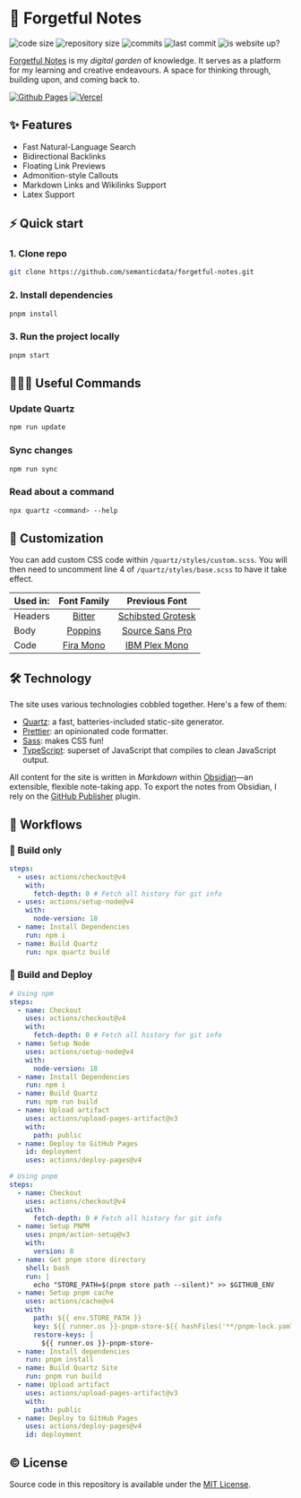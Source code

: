 # 🌱 Forgetful Notes

![code size](https://img.shields.io/github/languages/code-size/semanticdata/forgetful-notes) ![repository size](https://img.shields.io/github/repo-size/semanticdata/forgetful-notes) ![commits](https://img.shields.io/github/commit-activity/t/semanticdata/forgetful-notes) ![last commit](https://img.shields.io/github/last-commit/semanticdata/forgetful-notes) ![is website up?](https://img.shields.io/website/https/forgetfulnotes.com.svg)

[Forgetful Notes](https://forgetfulnotes.com) is my _digital garden_ of knowledge. It serves as a platform for my learning and creative endeavours. A space for thinking through, building upon, and coming back to.

[![Github Pages](https://img.shields.io/badge/github%20pages-121013?style=for-the-badge&logo=github&logoColor=white)](https://forgetfulnotes.com/) [![Vercel](https://img.shields.io/badge/vercel-%23000000.svg?style=for-the-badge&logo=vercel&logoColor=white)](https://forgetful-notes.vercel.app/)

## ✨ Features

- Fast Natural-Language Search
- Bidirectional Backlinks
- Floating Link Previews
- Admonition-style Callouts
- Markdown Links and Wikilinks Support
- Latex Support

## ⚡ Quick start

### 1. Clone repo

```sh
git clone https://github.com/semanticdata/forgetful-notes.git
```

### 2. Install dependencies

```sh
pnpm install
```

### 3. Run the project locally

```sh
pnpm start
```

## 👨🏼‍💻 Useful Commands

### Update Quartz

```sh
npm run update
```

### Sync changes

```sh
npm run sync
```

### Read about a command

```sh
npx quartz <command> --help
```

## 🎨 Customization

You can add custom CSS code within `/quartz/styles/custom.scss`. You will then need to uncomment line 4 of `/quartz/styles/base.scss` to have it take effect.

| Used in: | Font Family | Previous Font |
| --- | :-: | :-: |
| Headers | [Bitter](https://fonts.google.com/specimen/Bitter) | [Schibsted Grotesk](https://fonts.google.com/specimen/Schibsted+Grotesk) |
| Body | [Poppins](https://fonts.google.com/specimen/Poppins) | [Source Sans Pro](https://fonts.google.com/specimen/Source+Sans+3) |
| Code | [Fira Mono](https://fonts.google.com/specimen/Fira+Mono) | [IBM Plex Mono](https://fonts.google.com/specimen/IBM+Plex+Mono) |

## 🛠️ Technology

The site uses various technologies cobbled together. Here's a few of them:

- [Quartz](https://github.com/jackyzha0/quartz): a fast, batteries-included static-site generator.
- [Prettier](https://github.com/prettier/prettier): an opinionated code formatter.
- [Sass](https://github.com/sass/sass): makes CSS fun!
- [TypeScript](https://github.com/microsoft/TypeScript): superset of JavaScript that compiles to clean JavaScript output.

All content for the site is written in _Markdown_ within [Obsidian](https://obsidian.md/)—an extensible, flexible note-taking app. To export the notes from Obsidian, I rely on the [GitHub Publisher](https://github.com/ObsidianPublisher) plugin.

## 🔀 Workflows

### 🔨 Build only

```yml
steps:
  - uses: actions/checkout@v4
    with:
      fetch-depth: 0 # Fetch all history for git info
  - uses: actions/setup-node@v4
    with:
      node-version: 18
  - name: Install Dependencies
    run: npm i
  - name: Build Quartz
    run: npx quartz build
```

### 🚀 Build and Deploy

```yml
# Using npm
steps:
  - name: Checkout
    uses: actions/checkout@v4
    with:
      fetch-depth: 0 # Fetch all history for git info
  - name: Setup Node
    uses: actions/setup-node@v4
    with:
      node-version: 18
  - name: Install Dependencies
    run: npm i
  - name: Build Quartz
    run: npm run build
  - name: Upload artifact
    uses: actions/upload-pages-artifact@v3
    with:
      path: public
  - name: Deploy to GitHub Pages
    id: deployment
    uses: actions/deploy-pages@v4
```

```yml
# Using pnpm
steps:
  - name: Checkout
    uses: actions/checkout@v4
    with:
      fetch-depth: 0 # Fetch all history for git info
  - name: Setup PNPM
    uses: pnpm/action-setup@v3
    with:
      version: 8
  - name: Get pnpm store directory
    shell: bash
    run: |
      echo "STORE_PATH=$(pnpm store path --silent)" >> $GITHUB_ENV
  - name: Setup pnpm cache
    uses: actions/cache@v4
    with:
      path: ${{ env.STORE_PATH }}
      key: ${{ runner.os }}-pnpm-store-${{ hashFiles('**/pnpm-lock.yaml') }}
      restore-keys: |
        ${{ runner.os }}-pnpm-store-
  - name: Install dependencies
    run: pnpm install
  - name: Build Quartz Site
    run: pnpm run build
  - name: Upload artifact
    uses: actions/upload-pages-artifact@v3
    with:
      path: public
  - name: Deploy to GitHub Pages
    uses: actions/deploy-pages@v4
    id: deployment
```

## © License

Source code in this repository is available under the [MIT License](LICENSE).
